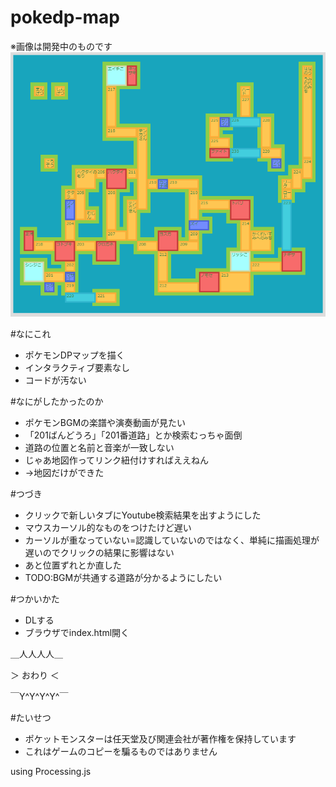pokedp-map
==========
※画像は開発中のものです
![さんぷる2](https://raw.githubusercontent.com/suneo3476/pokedp-map/master/images/sample-map-2.png)

#なにこれ
- ポケモンDPマップを描く
- インタラクティブ要素なし
- コードが汚ない

#なにがしたかったのか
- ポケモンBGMの楽譜や演奏動画が見たい
- 「201ばんどうろ」「201番道路」とか検索むっちゃ面倒
- 道路の位置と名前と音楽が一致しない
- じゃあ地図作ってリンク紐付けすればええねん
- →地図だけができた

#つづき
- クリックで新しいタブにYoutube検索結果を出すようにした
- マウスカーソル的なものをつけたけど遅い
- カーソルが重なっていない=認識していないのではなく、単純に描画処理が遅いのでクリックの結果に影響はない
- あと位置ずれとか直した
- TODO:BGMが共通する道路が分かるようにしたい

#つかいかた
- DLする
- ブラウザでindex.html開く

＿人人人人＿

＞ おわり ＜

￣Y^Y^Y^Y^￣

#たいせつ
- ポケットモンスターは任天堂及び関連会社が著作権を保持しています
- これはゲームのコピーを騙るものではありません

using Processing.js
